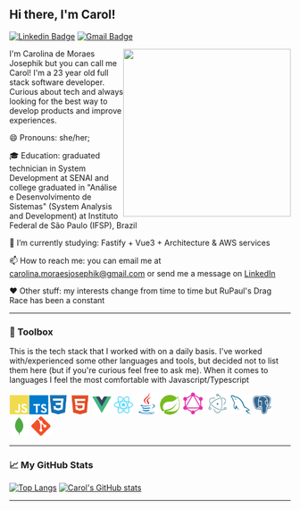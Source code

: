 ## Hi there, I'm Carol!

[![Linkedin Badge](https://img.shields.io/badge/-Carolina-blue?style=flat-square&logo=Linkedin&logoColor=white&link=https://www.linkedin.com/in/carolina-de-moraes-josephik/-a85263188/)](https://www.linkedin.com/in/carolina-de-moraes-josephik/-a85263188/) [![Gmail Badge](https://img.shields.io/badge/-carolina.moraesjosephik@gmail.com-c14438?style=flat-square&logo=Gmail&logoColor=white&link=mailto:carolina.moraesjosephik@gmail.com)](mailto:carolina.moraesjosephik@gmail.com)

<img src="https://user-images.githubusercontent.com/74038190/216656977-ef584e23-480a-4d1c-8c3f-7d045910ddc9.gif" width="300" height="300" align="right">

<p align="left">

I'm Carolina de Moraes Josephik but you can call me Carol! I'm a 23 year old full stack software developer.
Curious about tech and always looking for the best way to develop products and improve experiences.

😄 Pronouns: she/her;

🎓 Education: graduated technician in System Development at SENAI and college graduated in "Análise e Desenvolvimento de Sistemas" (System Analysis and Development) at Instituto Federal de São Paulo (IFSP), Brazil

🌱 I’m currently studying: Fastify + Vue3 + Architecture & AWS services

📫 How to reach me: you can email me at carolina.moraesjosephik@gmail.com or send me a message on [LinkedIn](https://www.linkedin.com/in/carolina-de-moraes-josephik/)

❤ Other stuff: my interests change from time to time but RuPaul's Drag Race has been a constant

---

### 🧰 Toolbox

This is the tech stack that I worked with on a daily basis. I've worked with/experienced some other languages and tools, but decided not to list them here (but if you're curious feel free to ask me). When it comes to languages I feel the most comfortable with Javascript/Typescript

<img src="https://github.com/devicons/devicon/blob/master/icons/javascript/javascript-plain.svg" alt="JavaScript Logo" width="35" height="35"/><img src="https://github.com/devicons/devicon/blob/master/icons/typescript/typescript-plain.svg" alt="JavaScript Logo" width="35" height="35"/><img src="https://github.com/devicons/devicon/blob/master/icons/css3/css3-plain.svg" alt="CSS Logo" width="35" height="35"/>
<img src="https://github.com/devicons/devicon/blob/master/icons/html5/html5-plain.svg" alt="HTML5 Logo" width="35" height="35"/>
<img src="https://github.com/devicons/devicon/blob/master/icons/vuejs/vuejs-original.svg" alt="Vue.js Logo" width="35" height="35"/>
<img src="https://github.com/devicons/devicon/blob/master/icons/react/react-original.svg" alt="React Logo" width="35" height="35"/>
<img src="https://github.com/devicons/devicon/blob/master/icons/java/java-original.svg" alt="Java Logo" width="40" height="40"/>
<img src="https://github.com/devicons/devicon/blob/master/icons/spring/spring-original.svg" alt="Vue.js Logo" width="35" height="35"/>
  <img src="https://github.com/devicons/devicon/blob/master/icons/graphql/graphql-plain.svg" alt="Java Logo" width="40" height="40"/>
<img src="https://github.com/devicons/devicon/blob/master/icons/electron/electron-original.svg" alt="Java Logo" width="40" height="40"/>
<img src="https://github.com/devicons/devicon/blob/master/icons/mysql/mysql-original.svg" alt="MySQL Logo" width="35" height="35"/>
<img src="https://github.com/devicons/devicon/blob/master/icons/postgresql/postgresql-plain.svg" alt="PostgresSQL Logo" width="35" height="35"/>
<img src="https://github.com/devicons/devicon/blob/master/icons/mongodb/mongodb-plain.svg" alt="MongoDB Logo" width="35" height="35"/>
<img src="https://github.com/devicons/devicon/blob/master/icons/git/git-plain.svg" alt="Git Logo" width="35" height="35"/>

---

### &#x1f4c8; My GitHub Stats

[![Top Langs](https://github-readme-stats-two-rho.vercel.app/api/top-langs/?username=CarolinaMoraes&hide=java,html,css&theme=radical)](https://github.com/anuraghazra/github-readme-stats) [![Carol's GitHub stats](https://github-readme-stats-two-rho.vercel.app/api?username=CarolinaMoraes&theme=radical)](https://github.com/anuraghazra/github-readme-stats)

---

